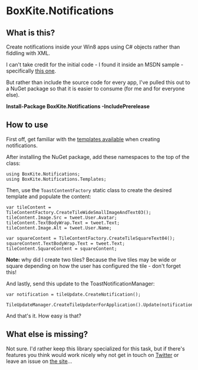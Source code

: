 BoxKite.Notifications
===============

## What is this?

Create notifications inside your Win8 apps using C# objects rather than fiddling with XML. 

I can't take credit for the initial code - I found it inside an MSDN sample - specifically [this one](http://code.msdn.microsoft.com/windowsapps/Toast-notifications-sample-52eeba29/).

But rather than include the source code for every app, I've pulled this out to a NuGet package so that it is easier to consume (for me and for everyone else).

**Install-Package BoxKite.Notifications -IncludePrerelease**

## How to use

First off, get familiar with the [templates available](http://msdn.microsoft.com/en-us/library/windows/apps/hh761491.aspx) when creating notifications.

After installing the NuGet package, add these namespaces to the top of the class:

    using BoxKite.Notifications;
    using BoxKite.Notifications.Templates;

Then, use the `ToastContentFactory` static class to create the desired template and populate the content:

    var tileContent = TileContentFactory.CreateTileWideSmallImageAndText03();
    tileContent.Image.Src = tweet.User.Avatar;
    tileContent.TextBodyWrap.Text = tweet.Text;
    tileContent.Image.Alt = tweet.User.Name;

    var squareContent = TileContentFactory.CreateTileSquareText04();
    squareContent.TextBodyWrap.Text = tweet.Text;
    tileContent.SquareContent = squareContent;

**Note:** why did I create two tiles? Because the live tiles may be wide or square depending on how the user has configured the tile - don't forget this!

And lastly, send this update to the ToastNotificationManager:

    var notification = tileUpdate.CreateNotification();

    TileUpdateManager.CreateTileUpdaterForApplication().Update(notification); 
  
And that's it. How easy is that?

## What else is missing?

Not sure. I'd rather keep this library specialized for this task, but if there's features you think would work nicely why not get in touch on [Twitter](http://twitter.com/shiftkey) or leave an issue on [the site](https://github.com/shiftkey/BoxKite.Notifications/issues)...